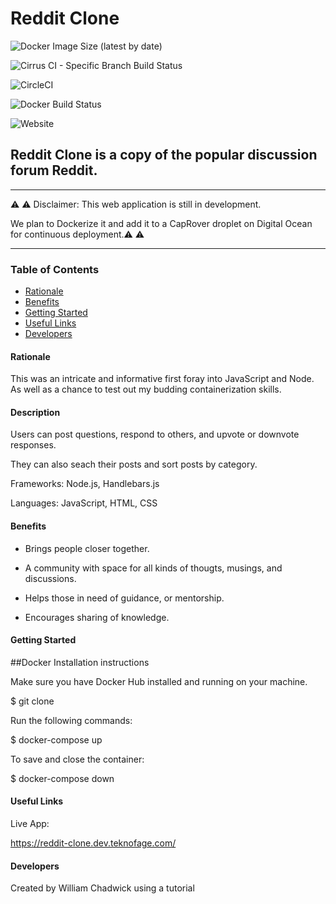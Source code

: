<!-- Headings -->
# **Reddit Clone**

![Docker Image Size (latest by date)](https://img.shields.io/docker/image-size/teknofage/reddit-clone?sort=date&style=for-the-badge)

![Cirrus CI - Specific Branch Build Status](https://img.shields.io/cirrus/github/teknofage/reddit-clone/production?style=for-the-badge)

![CircleCI](https://img.shields.io/circleci/build/github/teknofage/reddit-clone/production)

![Docker Build Status](https://img.shields.io/docker/build/teknofage/reddit-clone?style=for-the-badge)

![Website](https://img.shields.io/website?down_color=light%20grey&down_message=offline&style=for-the-badge&up_color=green&up_message=online&url=https%3A%2F%2Freddit-clone.dev.teknofage.com)

## Reddit Clone is a copy of the popular discussion forum Reddit.

___

⚠️ ⚠️ Disclaimer: This web application is still in development. 

We plan to Dockerize it and add it to a CapRover droplet on Digital Ocean for continuous deployment.⚠️ ⚠️ 
___


### Table of Contents

* [Rationale](#Rationale)
* [Benefits](#Benefits)
* [Getting Started](#Getting_Started)
* [Useful Links](#Useful_Links)
* [Developers](#Developers)


#### Rationale

This was an intricate and informative first foray into JavaScript and Node. As well as a chance to test out my budding containerization skills.


#### Description

Users can post questions, respond to others, and upvote or downvote responses. 

They can also seach their posts and sort posts by category.


Frameworks: Node.js, Handlebars.js

Languages: JavaScript, HTML, CSS


#### Benefits

- Brings people closer together. 

- A community with space for all kinds of thougts, musings, and discussions.

- Helps those in need of guidance, or mentorship.

- Encourages sharing of knowledge.


#### Getting Started

##Docker Installation instructions

Make sure you have Docker Hub installed and running on your machine.

$ git clone

Run the following commands:

$ docker-compose up

To save and close the container:

$ docker-compose down




#### Useful Links

Live App: 

https://reddit-clone.dev.teknofage.com/

#### Developers

Created by William Chadwick using a tutorial
